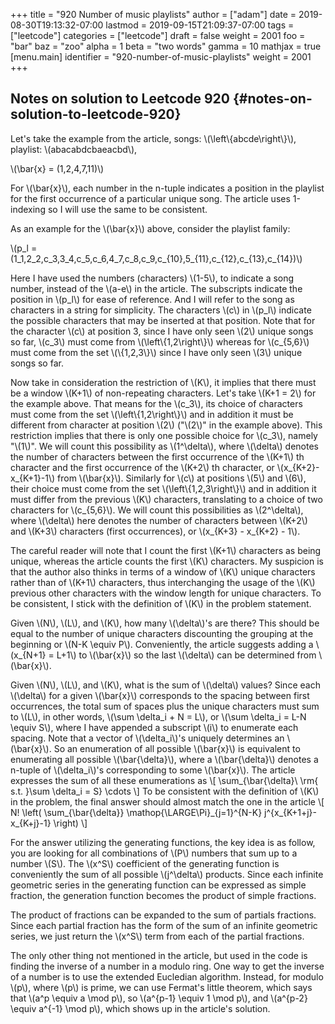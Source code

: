 +++
title = "920 Number of music playlists"
author = ["adam"]
date = 2019-08-30T19:13:32-07:00
lastmod = 2019-09-15T21:09:37-07:00
tags = ["leetcode"]
categories = ["leetcode"]
draft = false
weight = 2001
foo = "bar"
baz = "zoo"
alpha = 1
beta = "two words"
gamma = 10
mathjax = true
[menu.main]
  identifier = "920-number-of-music-playlists"
  weight = 2001
+++

## Notes on solution to Leetcode 920 {#notes-on-solution-to-leetcode-920}

Let's take the example from the article, songs: \\(\left\\{abcde\right\\}\\),
playlist: \\(abacabdcbaeacbd\\),

\\(\bar{x} = (1,2,4,7,11)\\)

For \\(\bar{x}\\), each number in the n-tuple indicates a position in the playlist
for the first occurrence of a particular unique song. The article uses
1-indexing so I will use the same to be consistent.

As an example for the \\(\bar{x}\\) above, consider the playlist family:

\\(p\_l = (1\_1,2\_2,c\_3,3\_4,c\_5,c\_6,4\_7,c\_8,c\_9,c\_{10},5\_{11},c\_{12},c\_{13},c\_{14})\\)

Here I have used the numbers (characters) \\(1-5\\), to indicate a song number,
instead of the \\(a-e\\) in the article. The subscripts indicate the position in
\\(p\_l\\) for ease of reference. And I will refer to the song as characters in a
string for simplicity. The characters \\(c\\) in \\(p\_l\\) indicate the possible
characters that may be inserted at that position. Note that for the character
\\(c\\) at position 3, since I have only seen \\(2\\) unique songs so far, \\(c\_3\\) must
come from \\(\left\\{1,2\right\\}\\) whereas for \\(c\_{5,6}\\) must come from the set
\\(\\{1,2,3\\}\\) since I have only seen \\(3\\) unique songs so far.

Now take in consideration the restriction of \\(K\\), it implies that there must be
a window \\(K+1\\) of non-repeating characters. Let's take \\(K+1 = 2\\) for the example
above. That means for the \\(c\_3\\), its choice of characters must come from the set
\\(\left\\{1,2\right\\}\\) and in addition it must be different from character at
position \\(2\\) ("\\(2\\)" in the example above). This restriction implies that there
is only one possible choice for \\(c\_3\\), namely "\\(1\\)". We will count this
possibility as \\(1^\delta\\), where \\(\delta\\) denotes the number of characters
between the first occurrence of the \\(K+1\\) th character and the first occurrence
of the \\(K+2\\) th character, or \\(x\_{K+2}-x\_{K+1}-1\\) from \\(\bar{x}\\). Similarly for
\\(c\\) at positions \\(5\\) and \\(6\\), their choice must come from the set
\\(\left\\{1,2,3\right\\}\\) and in addition it must differ from the previous \\(K\\)
characters, translating to a choice of two characters for \\(c\_{5,6}\\). We will
count this possibilities as \\(2^\delta\\), where \\(\delta\\) here denotes the number
of characters between \\(K+2\\) and \\(K+3\\) characters (first occurrences), or
\\(x\_{K+3} - x\_{K+2} - 1\\).

The careful reader will note that I count the first \\(K+1\\) characters as being
unique, whereas the article counts the first \\(K\\) characters. My suspicion is
that the author also thinks in terms of a window of \\(K\\) unique characters rather
than of \\(K+1\\) characters, thus interchanging the usage of the \\(K\\) previous other
characters with the window length for unique characters. To be consistent, I
stick with the definition of \\(K\\) in the problem statement.

Given \\(N\\), \\(L\\), and \\(K\\), how many \\(\delta\\)'s are there? This should be equal to
the number of unique characters discounting the grouping at the beginning or
\\(N-K \equiv P\\). Conveniently, the article suggests adding a \\(x\_{N+1} = L+1\\) to
\\(\bar{x}\\) so the last \\(\delta\\) can be determined from \\(\bar{x}\\).

Given \\(N\\), \\(L\\), and \\(K\\), what is the sum of \\(\delta\\) values? Since each \\(\delta\\)
for a given \\(\bar{x}\\) corresponds to the spacing between first occurrences, the
total sum of spaces plus the unique characters must sum to \\(L\\), in other words,
\\(\sum \delta\_i + N = L\\), or \\(\sum \delta\_i = L-N \equiv S\\), where I have appended
a subscript \\(i\\) to enumerate each spacing. Note that a vector of \\(\delta\_i\\)'s
uniquely determines an \\(\bar{x}\\). So an enumeration of all possible \\(\bar{x}\\) is
equivalent to enumerating all possible \\(\bar{\delta}\\), where a \\(\bar{\delta}\\)
denotes a n-tuple of \\(\delta\_i\\)'s corresponding to some \\(\bar{x}\\). The article
expresses the sum of all these enumerations as
 \\[
 \sum\_{\bar{\delta}\ \rm{ s.t. }\sum \delta\_i = S} \cdots
 \\]
To be consistent with the definition of \\(K\\) in the problem, the final answer
should almost match the one in the article
\\[
N! \left( \sum\_{\bar{\delta}} \mathop{\LARGE\Pi}\_{j=1}^{N-K} j^{x\_{K+1+j}-x\_{K+j}-1} \right)
\\]

For the answer utilizing the generating functions, the key idea is as follow,
you are looking for all combinations of \\(P\\) numbers that sum up to a number \\(S\\).
The \\(x^S\\) coefficient of the generating function is conveniently the sum of all
possible \\(j^\delta\\) products. Since each infinite geometric series in the
generating function can be expressed as simple fraction, the generation function
becomes the product of simple fractions.

The product of fractions can be expanded to the sum of partials fractions. Since
each partial fraction has the form of the sum of an infinite geometric series,
we just return the \\(x^S\\) term from each of the partial fractions.

The only other thing not mentioned in the article, but used in the code is
finding the inverse of a number in a modulo ring. One way to get the inverse of
a number is to use the extended Eucledian algorithm. Instead, for modulo \\(p\\),
where \\(p\\) is prime, we can use Fermat's little theorem, which says that \\(a^p
\equiv a \mod p\\), so \\(a^{p-1} \equiv 1 \mod p\\), and \\(a^{p-2} \equiv a^{-1}
\mod p\\), which shows up in the article's solution.
